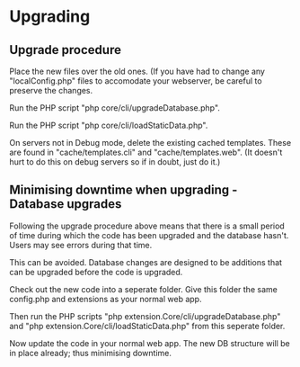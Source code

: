 # Upgrading

## Upgrade procedure

Place the new files over the old ones. (If you have had to change any 
"localConfig.php" files to accomodate your webserver, be careful to preserve 
the changes.

Run the PHP script "php core/cli/upgradeDatabase.php".

Run the PHP script "php core/cli/loadStaticData.php".

On servers not in Debug mode, delete the existing cached templates. These are 
	found in "cache/templates.cli" and "cache/templates.web". (It doesn't hurt to 
	do this on debug servers so if in doubt, just do it.)

## Minimising downtime when upgrading - Database upgrades

Following the upgrade procedure above means that there is a small period of time during which
the code has been upgraded and the database hasn't. Users may see errors during that time.

This can be avoided. Database changes are designed to be additions that can be upgraded before the code is upgraded.

Check out the new code into a seperate folder. Give this folder the same config.php and extensions as your normal web app.

Then run the PHP scripts "php extension.Core/cli/upgradeDatabase.php" and "php extension.Core/cli/loadStaticData.php" 
from this seperate folder.

Now update the code in your normal web app. The new DB structure will be in place already; thus minimising downtime.



